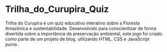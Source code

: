 # Trilha_do_Curupira_Quiz
Trilha do Curupira é um quiz educativo interativo sobre a Floresta Amazônica e sustentabilidade. Desenvolvido para conscientizar de forma divertida sobre a importância da preservação ambiental, este jogo foi criado como parte de um projeto de blog, utilizando HTML, CSS e JavaScript puros.
